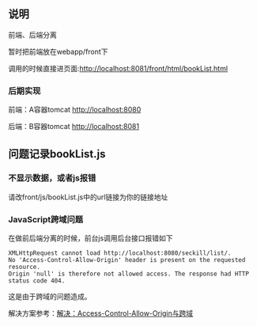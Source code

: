## 说明
前端、后端分离

暂时把前端放在webapp/front下

调用的时候直接进页面:[http://localhost:8081/front/html/bookList.html](http://localhost:8081/front/html/bookList.html)

### 后期实现
前端：A容器tomcat [http://localhost:8080](http://localhost:8080)

后端：B容器tomcat [http://localhost:8081](http://localhost:8081)

## 问题记录bookList.js
### 不显示数据，或者js报错
请改front/js/bookList.js中的url链接为你的链接地址
### JavaScript跨域问题
在做前后端分离的时候，前台js调用后台接口报错如下
```
XMLHttpRequest cannot load http://localhost:8080/seckill/list/.
No 'Access-Control-Allow-Origin' header is present on the requested resource.
Origin 'null' is therefore not allowed access. The response had HTTP status code 404.
```
这是由于跨域的问题造成。

解决方案参考：[解决：Access-Control-Allow-Origin与跨域](http://blog.csdn.net/wo541075754/article/details/50696841)